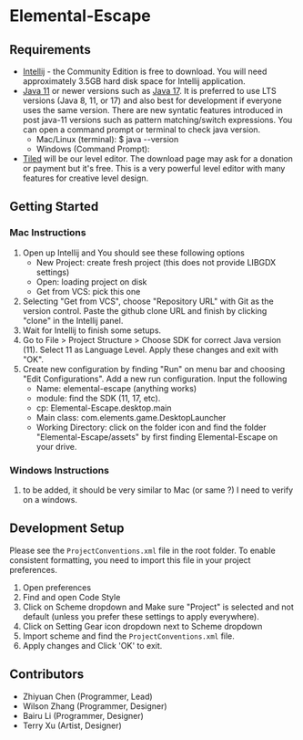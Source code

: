 # Elemental-Escape

## Requirements
- [Intellij](https://www.jetbrains.com/idea/) - the Community Edition is free to download. You will need approximately 3.5GB hard disk space for Intellij application.
- [Java 11](https://www.oracle.com/java/technologies/javase/jdk11-archive-downloads.html) or newer versions such as [Java 17](https://www.oracle.com/java/technologies/downloads/#java17). It is preferred to use LTS versions (Java 8, 11, or 17) and also best for development if everyone uses the same version. There are new syntatic features introduced in post java-11 versions such as pattern matching/switch expressions. You can open a command prompt or terminal to check java version.
    - Mac/Linux (terminal): $ java --version
    - Windows (Command Prompt): 
- [Tiled](https://thorbjorn.itch.io/tiled) will be our level editor. The download page may ask for a donation or payment but it's free. This is a very powerful level editor with many features for creative level design.

## Getting Started

### Mac Instructions

1. Open up Intellij and You should see these following options
    - New Project: create fresh project (this does not provide LIBGDX settings)
    - Open: loading project on disk
    - Get from VCS: pick this one
2. Selecting "Get from VCS", choose "Repository URL" with Git as the version control. Paste the github clone URL and finish by clicking "clone" in the Intellij panel.
3. Wait for Intellij to finish some setups.
4. Go to File > Project Structure > Choose SDK for correct Java version (11). Select 11 as Language Level. Apply these changes and exit with "OK".
5. Create new configuration by finding "Run" on menu bar and choosing "Edit Configurations". Add a new run configuration. Input the following
    - Name: elemental-escape (anything works)
    - module: find the SDK (11, 17, etc).
    - cp: Elemental-Escape.desktop.main
    - Main class: com.elements.game.DesktopLauncher
    - Working Directory: click on the folder icon and find the folder "Elemental-Escape/assets" by first finding Elemental-Escape on your drive.

### Windows Instructions
1. to be added, it should be very similar to Mac (or same ?) I need to verify on a windows.

## Development Setup
Please see the `ProjectConventions.xml` file in the root folder. To enable consistent formatting,
you need to import this file in your project preferences.
1. Open preferences
2. Find and open Code Style
3. Click on Scheme dropdown and Make sure "Project" is selected and not default (unless you 
   prefer these settings to apply everywhere).
4. Click on Setting Gear icon dropdown next to Scheme dropdown
5. Import scheme and find the `ProjectConventions.xml` file.
6. Apply changes and Click 'OK' to exit.

## Contributors
- Zhiyuan Chen (Programmer, Lead)
- Wilson Zhang (Programmer, Designer)
- Bairu Li (Programmer, Designer)
- Terry Xu (Artist, Designer)